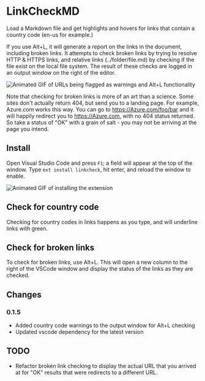 # LinkCheckMD
Load a Markdown file and get highlights and hovers for links that contain a country code (en-us for example.) 

If you use Alt+L, it will generate a report on the links in the document, including broken links. It attempts to check broken links by trying to resolve HTTP & HTTPS links, and relative links (../folder/file.md) by checking if the file exist on the local file system. The result of these checks are logged in an output window on the right of the editor.

![Animated GIF of URLs being flagged as warnings and Alt+L functionality](https://github.com/microsoft/linkcheckermd/raw/master/./images/working.gif)

Note that checking for broken links is more of an art than a science. Some sites don't actually return 404, but send you to a landing page. For example, Azure.com works this way. You can go to https://Azure.com/foo/bar and it will happily redirect you to https://Azure.com, with no 404 status returned. So take a status of "OK" with a grain of salt - you may not be arriving at the page you intend.

## Install

Open Visual Studio Code and press `F1`; a field will appear at the top of the window. Type `ext install linkcheck`, hit enter, and reload the window to enable.

![Animated GIF of installing the extension](https://github.com/microsoft/linkcheckermd/raw/master/./images/install.gif)

## Check for country code

Checking for country codes in links happens as you type, and will underline links with green.

## Check for broken links

To check for broken links, use Alt+L. This will open a new column to the right of the VSCode window and display the status of the links as they are checked.

## Changes

### 0.1.5

- Added country code warnings to the output window for Alt+L checking
- Updated vscode dependency for the latest version

## TODO

* Refactor broken link checking to display the actual URL that you arrived at for "OK" results that were redirects to a different URL.

